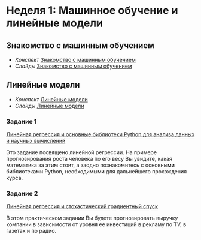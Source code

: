 # Неделя 1: Машинное обучение и линейные модели

## Знакомство с машинным обучением

* _Конспект_ [Знакомство с машинным обучением](materials/)
* _Слайды_ [Знакомство с машинным обучением](materials/)

## Линейные модели

* _Конспект_ [Линейные модели](materials/)
* _Слайды_ [Линейные модели](materials/)

### Задание 1
[Линейная регрессия и основные библиотеки Python для анализа данных и научных вычислений](assigments/assigment_1.ipynb)

Это задание посвящено линейной регрессии. На примере прогнозирования роста человека по его весу Вы увидите, какая математика за этим стоит, а заодно познакомитесь с основными библиотеками Python, необходимыми для дальнейшего прохождения курса.

### Задание 2

[Линейная регрессия и стохастический градиентный спуск](assigments/assigment_2.ipynb)

В этом практическом задании Вы будете прогнозировать выручку компании в зависимости от уровня ее инвестиций в рекламу по TV, в газетах и по радио.
